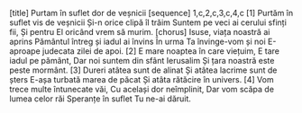 [title] Purtam în suflet dor de veșnicii
[sequence] 1,c,2,c,3,c,4,c
[1]
Purtăm în suflet vis de veșnicii
Și-n orice clipă îl trăim
Suntem pe veci ai cerului sfinți fii,
Și pentru El oricând vrem să murim.
[chorus]
Isuse, viața noastră ai aprins
Pământul întreg și iadul ai învins
În urma Ta învinge-vom și noi
E-aproape judecata zilei de apoi.
[2]
E mare noaptea în care viețuim,
E tare iadul pe pământ,
Dar noi suntem din sfânt Ierusalim
Și țara noastră este peste mormânt.
[3]
Dureri atâtea sunt de alinat
Și atâtea lacrime sunt de șters
E-așa turbată marea de păcat
Și atâta rătăcire în univers.
[4]
Vom trece multe întunecate văi,
Cu același dor neîmplinit,
Dar vom scăpa de lumea celor răi
Speranțe în suflet Tu ne-ai dăruit.

